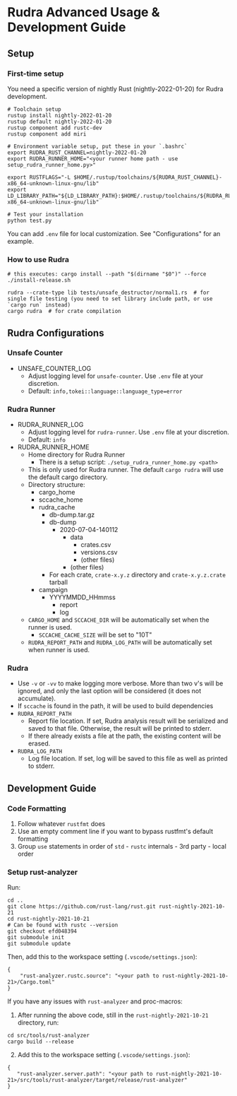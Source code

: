 # Rudra Advanced Usage & Development Guide

## Setup

### First-time setup

You need a specific version of nightly Rust (nightly-2022-01-20) for Rudra development.

```
# Toolchain setup
rustup install nightly-2022-01-20
rustup default nightly-2022-01-20
rustup component add rustc-dev
rustup component add miri

# Environment variable setup, put these in your `.bashrc`
export RUDRA_RUST_CHANNEL=nightly-2022-01-20
export RUDRA_RUNNER_HOME="<your runner home path - use setup_rudra_runner_home.py>"

export RUSTFLAGS="-L $HOME/.rustup/toolchains/${RUDRA_RUST_CHANNEL}-x86_64-unknown-linux-gnu/lib"
export LD_LIBRARY_PATH="${LD_LIBRARY_PATH}:$HOME/.rustup/toolchains/${RUDRA_RUST_CHANNEL}-x86_64-unknown-linux-gnu/lib"

# Test your installation
python test.py
```

You can add `.env` file for local customization. See "Configurations" for an example.

### How to use Rudra

```
# this executes: cargo install --path "$(dirname "$0")" --force
./install-release.sh

rudra --crate-type lib tests/unsafe_destructor/normal1.rs  # for single file testing (you need to set library include path, or use `cargo run` instead)
cargo rudra  # for crate compilation
```

## Rudra Configurations

### Unsafe Counter

- UNSAFE_COUNTER_LOG
  - Adjust logging level for `unsafe-counter`. Use `.env` file at your discretion.
  - Default: `info,tokei::language::language_type=error`

### Rudra Runner

- RUDRA_RUNNER_LOG
  - Adjust logging level for `rudra-runner`. Use `.env` file at your discretion.
  - Default: `info`
- RUDRA_RUNNER_HOME
  - Home directory for Rudra Runner
    - There is a setup script: `./setup_rudra_runner_home.py <path>`
  - This is only used for Rudra runner. The default `cargo rudra` will use the default cargo directory.
  - Directory structure:
    - cargo_home
    - sccache_home
    - rudra_cache
      - db-dump.tar.gz
      - db-dump
        - 2020-07-04-140112
          - data
            - crates.csv
            - versions.csv
            - (other files)
          - (other files)
      - For each crate, `crate-x.y.z` directory and `crate-x.y.z.crate` tarball
    - campaign
      - YYYYMMDD_HHmmss
        - report
        - log
  - `CARGO_HOME` and `SCCACHE_DIR` will be automatically set when the runner is used.
    - `SCCACHE_CACHE_SIZE` will be set to "10T"
  - `RUDRA_REPORT_PATH` and `RUDRA_LOG_PATH` will be automatically set when runner is used.

### Rudra

- Use `-v` or `-vv` to make logging more verbose.
  More than two v's will be ignored, and only the last option will be considered (it does not accumulate).
- If `sccache` is found in the path, it will be used to build dependencies
- `RUDRA_REPORT_PATH`
  - Report file location. If set, Rudra analysis result will be serialized and
    saved to that file. Otherwise, the result will be printed to stderr.
  - If there already exists a file at the path, the existing content will be erased.
- `RUDRA_LOG_PATH`
  - Log file location. If set, log will be saved to this file as well as printed to stderr.

## Development Guide

### Code Formatting

1. Follow whatever `rustfmt` does
2. Use an empty comment line if you want to bypass rustfmt's default formatting
3. Group `use` statements in order of `std` - `rustc` internals - 3rd party - local order

### Setup rust-analyzer

Run:
```
cd ..
git clone https://github.com/rust-lang/rust.git rust-nightly-2021-10-21
cd rust-nightly-2021-10-21
# Can be found with rustc --version
git checkout efd048394
git submodule init
git submodule update
```

Then, add this to the workspace setting (`.vscode/settings.json`):
```
{
    "rust-analyzer.rustc.source": "<your path to rust-nightly-2021-10-21>/Cargo.toml"
}
```

If you have any issues with `rust-analyzer` and proc-macros:
1. After running the above code, still in the `rust-nightly-2021-10-21` directory, run:
```
cd src/tools/rust-analyzer
cargo build --release
```
2. Add this to the workspace setting (`.vscode/settings.json`):
```
{
   "rust-analyzer.server.path": "<your path to rust-nightly-2021-10-21>/src/tools/rust-analyzer/target/release/rust-analyzer"
}
```